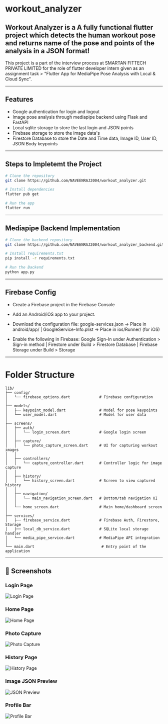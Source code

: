 # workout_analyzer
    
## Workout Analyzer is a A fully functional flutter project which detects the human workout pose and returns name of the pose and points of the analysis in a JSON format!

This project is a part of the interview process at SMARTAN FITTECH PRIVATE LIMITED for the role of flutter developer intern given as an assignment task > "Flutter App for MediaPipe Pose Analysis with Local & Cloud Sync". 

---

## Features

* Google authentication for login and logout
* Image pose analysis through mediapipe backend using Flask and FastAPI
* Local sqlite storage to store the last login and JSON points
* Firebase storage to store the image data's
* Firestore Database to store the Date and Time data, Image ID, User ID, JSON Body keypoints

---

## Steps to Impletemt the Project

```bash
# Clone the repository
git clone https://github.com/NAVEENRAJ2004/workout_analyzer.git

# Install dependencies
flutter pub get

# Run the app
flutter run
```

---

## Mediapipe Backend Implementation

```bash
# Clone the backend repository
git clone https://github.com/NAVEENRAJ2004/workout_analyzer_backend.git

# Install requirements.txt
pip install -r requirements.txt

# Run the Backend
python app.py
```

---


## Firebase Config

* Create a Firebase project in the Firebase Console

* Add an Android/iOS app to your project.

* Download the configuration file: google-services.json → Place in android/app/ | GoogleService-Info.plist → Place in ios/Runner/ (for iOS)

* Enable the following in Firebase: Google Sign-In under Authentication > Sign-in method | Firestore under Build > Firestore Database | Firebase Storage under Build > Storage

---

# Folder Structure
```
lib/
├── config/
│   └── firebase_options.dart             # Firebase configuration
│
├── models/
│   ├── keypoint_model.dart               # Model for pose keypoints
│   └── user_model.dart                   # Model for user data
│
├── screens/
│   ├── auth/
│   │   └── login_screen.dart             # Google login screen
│   │
│   ├── capture/
│   │   └── photo_capture_screen.dart     # UI for capturing workout images
│   │
│   ├── controllers/
│   │   └── capture_controller.dart       # Controller logic for image capture
│   │
│   ├── history/
│   │   └── history_screen.dart           # Screen to view captured history
│   │
│   ├── navigation/
│   │   └── main_navigation_screen.dart   # Bottom/tab navigation UI
│   │
│   └── home_screen.dart                  # Main home/dashboard screen
│
├── services/
│   ├── firebase_service.dart             # Firebase Auth, Firestore, Storage
│   ├── local_db_service.dart             # SQLite local storage handler
│   └── media_pipe_service.dart           # MediaPipe API integration
│
└── main.dart                              # Entry point of the application
```

---

## 📸 Screenshots

### Login Page
![Login Page](assets/screenshots/Login_page.png)

### Home Page
![Home Page](assets/screenshots/Home_page.png)

### Photo Capture
![Photo Capture](assets/screenshots/Photo_capture.png)

### History Page
![History Page](assets/screenshots/History_page.png)

### Image JSON Preview
![JSON Preview](assets/screenshots/JSON_preview.png)

###  Profile Bar
![Profile Bar](assets/screenshots/Profile_bar.png)
